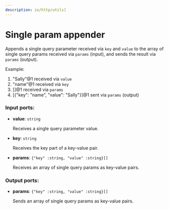 ```yaml
---
description: io/http/utils]
---
```


# Single param appender

Appends a single query parameter received via `key` and `value` to the array of single query params received via `params` (input), and sends the result via `params` (output).

Example:
1. "Sally"@1 received via `value`
2. "name"@1 received via `key`
3. []@1 received via `params`
4. [{"key": "name", "value": "Sally"}]@1 sent via `params` (output)

### Input ports:

* __value__: `string`

    Receives a single query parameter value.


* __key__: `string`

    Receives the key part of a key-value pair.


* __params__: `{"key" :string, "value" :string}[]`

    Receives an array of single query params as key-value pairs.

### Output ports:

* __params__: `{"key" :string, "value" :string}[]`

    Sends an array of single query params as key-value pairs.

